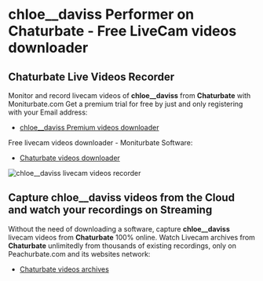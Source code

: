 # chloe__daviss Performer on Chaturbate - Free LiveCam videos downloader

## Chaturbate Live Videos Recorder

Monitor and record livecam videos of **chloe__daviss** from **Chaturbate** with Moniturbate.com
Get a premium trial for free by just and only registering with your Email address:
* [chloe__daviss Premium videos downloader](https://moniturbate.com/request-demo-licence-key.html)

Free livecam videos downloader - Moniturbate Software:
* [Chaturbate videos downloader](https://moniturbate.com/moniturbate-download-software.html)

![chloe__daviss livecam videos recorder](https://peachurnet.com/templates/moniturbate-software.png)


## Capture chloe__daviss videos from the Cloud and watch your recordings on Streaming

Without the need of downloading a software, capture **chloe__daviss** livecam videos from **Chaturbate** 100% online.
Watch Livecam archives from **Chaturbate** unlimitedly from thousands of existing recordings, only on Peachurbate.com and its websites network:
* [Chaturbate videos archives](https://peachurnet.com/)
